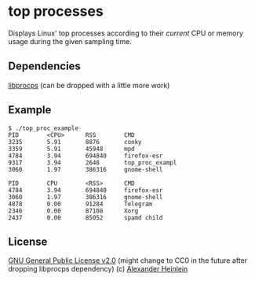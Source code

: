 # top processes
Displays Linux' top processes according to their *current* CPU or memory usage during the given sampling time.

## Dependencies
[libprocps](https://gitlab.com/procps-ng/procps) (can be dropped with a little more work)

## Example
```
$ ./top_proc_example
PID        <CPU>      RSS        CMD       
3235       5.91       8876       conky     
3359       5.91       45948      mpd       
4784       3.94       694840     firefox-esr
9317       3.94       2648       top_proc_exampl
3060       1.97       386316     gnome-shell

PID        CPU        <RSS>      CMD       
4784       3.94       694840     firefox-esr
3060       1.97       386316     gnome-shell
4878       0.00       91284      Telegram  
2346       0.00       87108      Xorg      
2437       0.00       85052      spamd child
```

## License
[GNU General Public License v2.0](https://www.gnu.org/licenses/gpl-2.0.txt) (might change to CC0 in the future after dropping libprocps dependency)
(c) [Alexander Heinlein](http://choerbaert.org)
